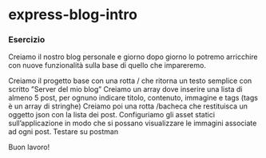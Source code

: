 express-blog-intro
===
### Esercizio
Creiamo il nostro blog personale e giorno dopo giorno lo potremo arricchire con nuove funzionalità sulla base di quello che impareremo. 

Creiamo il progetto base con una rotta / che ritorna un testo semplice con scritto ”Server del mio blog”
Creiamo un array dove inserire una lista di almeno 5 post, per ognuno indicare titolo, contenuto, immagine e tags (tags è un array di stringhe)
Creiamo poi una rotta /bacheca che restituisca un oggetto json con la lista dei post.
Configuriamo gli asset statici sull’applicazione in modo che si possano visualizzare le immagini associate ad ogni post.
Testare su postman

Buon lavoro!